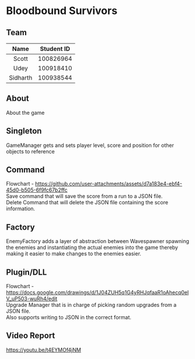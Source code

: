 # Bloodbound Survivors

## Team

| Name | Student ID |
| :-: | :-: |
| Scott | 100826964 |
| Udey | 100918410 |
| Sidharth | 100938544 |

## About

About the game

## Singleton

GameManager gets and sets player level, score and position for other objects to reference

## Command
Flowchart - https://github.com/user-attachments/assets/d7a183e4-ebf4-45d0-b505-6f9fc67b2ffc  
Save command that will save the score from a run to a JSON file.  
Delete Command that will delete the JSON file containing the score information.

## Factory

EnemyFactory adds a layer of abstraction between Wavespawner spawning the enemies and instantiating the actual enemies into the game thereby making it easier to make changes to the enemies easier.

## Plugin/DLL

Flowchart - https://docs.google.com/drawings/d/1J04ZUH5q1G4yRHJqfaaR1oAhecq0elV_uP503-wuRh4/edit  
Upgrade Manager that is in charge of picking random upgrades from a JSON file.  
Also supports writing to JSON in the correct format.

## Video Report

https://youtu.be/t4EYMOf4jNM
